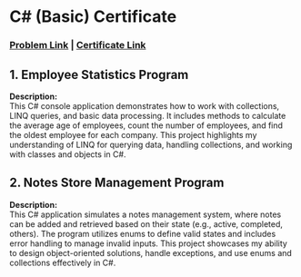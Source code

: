 # C# (Basic) Certificate

### [Problem Link](https://www.hackerrank.com/skills-verification/c_sharp_basic) | [Certificate Link](https://www.hackerrank.com/certificates/63550a249a5b)

## 1. Employee Statistics Program
**Description:**  
This C# console application demonstrates how to work with collections, LINQ queries, and basic data processing. It includes methods to calculate the average age of employees, count the number of employees, and find the oldest employee for each company. This project highlights my understanding of LINQ for querying data, handling collections, and working with classes and objects in C#.

## 2. Notes Store Management Program
**Description:**  
This C# application simulates a notes management system, where notes can be added and retrieved based on their state (e.g., active, completed, others). The program utilizes enums to define valid states and includes error handling to manage invalid inputs. This project showcases my ability to design object-oriented solutions, handle exceptions, and use enums and collections effectively in C#.
